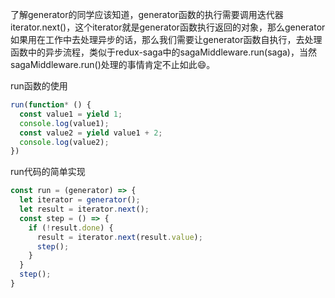 了解generator的同学应该知道，generator函数的执行需要调用迭代器iterator.next()，这个iterator就是generator函数执行返回的对象，那么generator如果用在工作中去处理异步的话，那么我们需要让generator函数自执行，去处理函数中的异步流程，类似于redux-saga中的sagaMiddleware.run(saga)，当然sagaMiddleware.run()处理的事情肯定不止如此😄。

run函数的使用
```js
run(function* () {
  const value1 = yield 1;
  console.log(value1);
  const value2 = yield value1 + 2;
  console.log(value2);
})
```

run代码的简单实现
```js
const run = (generator) => {
  let iterator = generator();
  let result = iterator.next();
  const step = () => {
    if (!result.done) {
      result = iterator.next(result.value);
      step();
    }
  }
  step();
}
```
